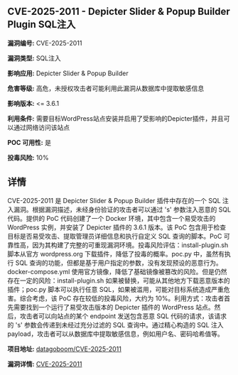 ## CVE-2025-2011 - Depicter Slider & Popup Builder Plugin SQL注入

**漏洞编号:** CVE-2025-2011

**漏洞类型:** SQL注入

**影响应用:** Depicter Slider & Popup Builder

**危害等级:** 高危，未授权攻击者可能利用此漏洞从数据库中提取敏感信息

**影响版本:** <= 3.6.1

**利用条件:** 需要目标WordPress站点安装并启用了受影响的Depicter插件，并且可以通过网络访问该站点

**POC 可用性:** 是

**投毒风险:** 10%

## 详情

CVE-2025-2011 是 Depicter Slider & Popup Builder 插件中存在的一个 SQL 注入漏洞。根据漏洞描述，未经身份验证的攻击者可以通过 's' 参数注入恶意的 SQL 代码。提供的 PoC 代码创建了一个 Docker 环境，其中包含一个易受攻击的 WordPress 实例，并安装了 Depicter 插件的 3.6.1 版本。该 PoC 包含用于检查目标是否易受攻击、提取管理员详细信息和执行自定义 SQL 查询的脚本。PoC 可靠性高，因为其构建了完整的可重现漏洞环境。投毒风险评估：install-plugin.sh 脚本从官方 wordpress.org 下载插件，降低了投毒的概率。poc.py 中，虽然有执行 SQL 查询的功能，但都是基于用户指定的参数，没有发现预设的恶意行为。docker-compose.yml 使用官方镜像，降低了基础镜像被篡改的风险。但是仍然存在一定的风险：install-plugin.sh 如果被替换，可能从其他地方下载恶意版本的插件；poc.py 脚本可以执行任意 SQL，如果被滥用，可能对目标系统造成严重危害。综合考虑，该 PoC 存在较低的投毒风险，大约为 10%。利用方式：攻击者首先需要找到一个运行了易受攻击版本的 Depicter 插件的 WordPress 站点。然后，攻击者可以向站点的某个 endpoint 发送包含恶意 SQL 代码的请求，该请求的 's' 参数会传递到未经过充分过滤的 SQL 查询中。通过精心构造的 SQL 注入 payload，攻击者可以从数据库中提取敏感信息，例如用户名、密码哈希值等。

**项目地址:** [datagoboom/CVE-2025-2011](https://github.com/datagoboom/CVE-2025-2011)

**漏洞详情:** [CVE-2025-2011](https://nvd.nist.gov/vuln/detail/CVE-2025-2011)